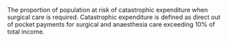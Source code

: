 The proportion of population at risk of catastrophic expenditure when surgical care is required. Catastrophic expenditure is defined as direct out of pocket payments for surgical and anaesthesia care exceeding 10% of total income.